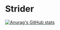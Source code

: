 # Strider
[![Anurag's GitHub stats](https://github-readme-stats.vercel.app/api?username=starrider346)](https://github.com/anuraghazra/github-readme-stats)

